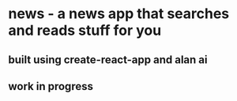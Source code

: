 # news - a news app that searches and reads stuff for you 

## built using create-react-app and alan ai

## work in progress
